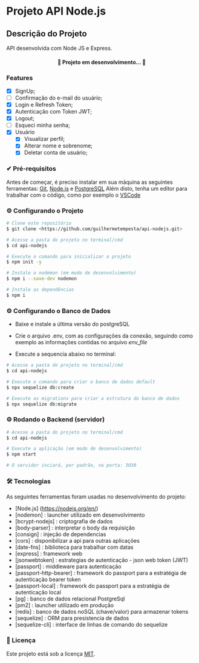 # Projeto API Node.js

## Descrição do Projeto
<p align="left"> API desenvolvida com Node JS e Express. </p>


<h4 align="center"> 
	🚧  Projeto em desenvolvimento...  🚧
</h4>


### Features

- [x] SignUp;
- [ ] Confirmação do e-mail do usuário;
- [x] Login e Refresh Token;
- [x] Autenticação com Token JWT;
- [x] Logout;
- [ ] Esqueci minha senha;
- [x] Usuário 
    - [x] Visualizar perfil;
    - [x] Alterar nome e sobrenome;
    - [x] Deletar conta de usuário;

### ✔ Pré-requisitos

Antes de começar, é preciso instalar em sua máquina as seguintes ferramentas:
[Git](https://git-scm.com), [Node.js](https://nodejs.org/en/) e [PostgreSQL](https://www.postgresql.org/) 
Além disto, tenha um editor para trabalhar com o código, como por exemplo o [VSCode](https://code.visualstudio.com/)


### ⚙ Configurando o Projeto

```bash
# Clone este repositório
$ git clone <https://github.com/guilhermetempesta/api-nodejs.git>

# Acesse a pasta do projeto no terminal/cmd
$ cd api-nodejs

# Execute o comando para inicializar o projeto
$ npm init -y

# Instale o nodemon (em modo de desenvolvimento)
$ npm i --save-dev nodemon

# Instale as dependências
$ npm i
```


### ⚙ Configurando o Banco de Dados

- Baixe e instale a última versão do postgreSQL

- Crie o arquivo .env, com as configurações da conexão, seguindo como exemplo as informações contidas no arquivo <i> env_file </i> 

- Execute a sequencia abaixo no terminal: 

```bash
# Acesse a pasta do projeto no terminal/cmd
$ cd api-nodejs

# Execute o comando para criar o banco de dados default
$ npx sequelize db:create 

# Execute as migrations para criar a estrutura do banco de dados
$ npx sequelize db:migrate
```


### ⚙ Rodando o Backend (servidor)

```bash
# Acesse a pasta do projeto no terminal/cmd
$ cd api-nodejs

# Execute a aplicação (em modo de desenvolvimento)
$ npm start

# O servidor inciará, por padrão, na porta: 3030
```

### 🛠 Tecnologias

As seguintes ferramentas foram usadas no desenvolvimento do projeto:

- [Node.js] (https://nodejs.org/en/)
- [nodemon] : launcher utilizado em desenvolvimento 
- [bcrypt-nodejs] : criptografia de dados
- [body-parser] : interpretar o body da requisição
- [consign] : injeção de dependencias
- [cors] : disponibilizar a api para outras aplicações
- [date-fns] : biblioteca para trabalhar com datas
- [express]	: framework web
- [jsonwebtoken] : estrategias de autenticação - json web token (JWT)
- [passport] : middleware para autenticação
- [passport-http-bearer] : framework do passport para a estratégia de autenticação bearer token
- [passport-local] : framework do passport para a estratégia de autenticação local
- [pg] :  banco de dados relacional PostgreSql
- [pm2] : launcher utilizado em produção
- [redis] : banco de dados noSQL (chave/valor) para armazenar tokens
- [sequelize] : ORM para presistencia de dados
- [sequelize-cli] : interface de linhas de comando do sequelize


### 📜 Licença
Este projeto está sob a licença [MIT](https://opensource.org/licenses/MIT).
